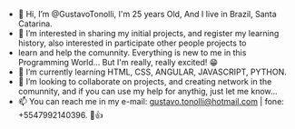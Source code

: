 - 👋 Hi, I’m @GustavoTonolli, I'm 25 years Old, And I live in Brazil, Santa Catarina.
- 👀 I’m interested in sharing my initial projects, and register my learning history, also interested in participate other people projects to
- learn and help the comunnity. Everything is new to me in this Programming World... But I'm really, really excited! 😁
- 🌱 I’m currently learning HTML, CSS, ANGULAR, JAVASCRIPT, PYTHON.
- 💞️ I’m looking to collaborate on projects, and creating network in the comunnity, and if you can use my help for anythig, just let me know...
- 📫 You can reach me in my e-mail: gustavo.tonolli@hotmail.com | fone: +5547992140396. 🙌👍


